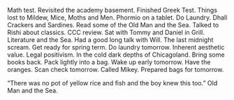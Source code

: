 Math test. Revisited the academy basement. Finished Greek Test. Things lost to Mildew, Mice, Moths and Men. Phormio on a tablet. Do Laundry. Dhall Crackers and Sardines. Read some of the Old Man and the Sea. Talked to Rishi about classics. CCC review. Sat with Tommy and Daniel in Grill. Literature and the Sea. Had a good long talk with Will. The last midnight scream. Get ready for spring term. Do laundry tomorrow. Inherent aesthetic value. Legal positivism. In the cold dark depths of Chicagoland. Bring some books back. Pack lightly into a bag. Wake up early tomorrow. Have the oranges. Scan check tomorrow. Called Mikey. Prepared bags for tomorrow.

“There was no pot of yellow rice and fish and the boy knew this too.” Old Man and the Sea.